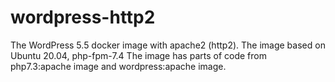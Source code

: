 # wordpress-http2
The WordPress 5.5 docker image with apache2 (http2). The image based on Ubuntu 20.04, php-fpm-7.4
The image has parts of code from php7.3:apache image and wordpress:apache image.
